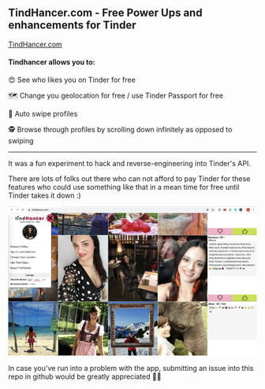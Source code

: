 ## TindHancer.com - Free Power Ups and enhancements for Tinder

[TindHancer.com](https://tindhancer.com/)

#### Tindhancer allows you to: 

😍 See who likes you on Tinder for free

🗺 Change you geolocation for free / use Tinder Passport for free

🤖 Auto swipe profiles

🕵 Browse through profiles by scrolling down infinitely as opposed to swiping

---

It was a fun experiment to hack and reverse-engineering into Tinder's API.

There are lots of folks out there who can not afford to pay Tinder for these features who could use something like that in a mean time for free until Tinder takes it down :)

<a href="https://www.youtube.com/watch?v=Lmvf4Tyg-jA" rel="promo video">![image](image-promo.png)</a>


In case you've run into a problem with the app, submitting an issue into this repo in github would be greatly appreciated 🙏🏽
